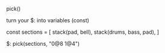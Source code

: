 pick()

turn your $: into variables (const)

const sections = [
    stack(pad, bell),
    stack(drums, bass, pad),
]

$: pick(sections, "0@8 1@4")
